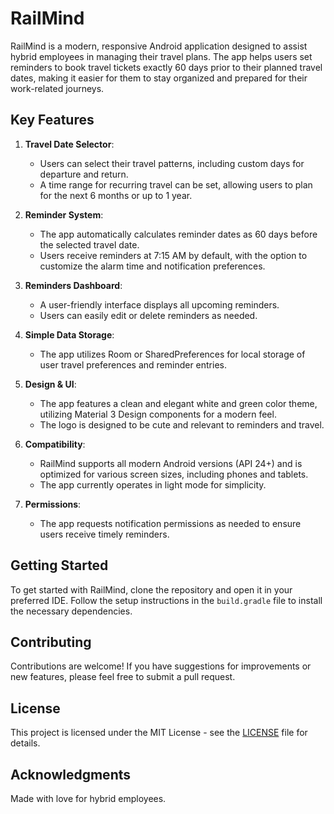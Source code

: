 # RailMind

RailMind is a modern, responsive Android application designed to assist hybrid employees in managing their travel plans. The app helps users set reminders to book travel tickets exactly 60 days prior to their planned travel dates, making it easier for them to stay organized and prepared for their work-related journeys.

## Key Features

1. **Travel Date Selector**: 
   - Users can select their travel patterns, including custom days for departure and return.
   - A time range for recurring travel can be set, allowing users to plan for the next 6 months or up to 1 year.

2. **Reminder System**: 
   - The app automatically calculates reminder dates as 60 days before the selected travel date.
   - Users receive reminders at 7:15 AM by default, with the option to customize the alarm time and notification preferences.

3. **Reminders Dashboard**: 
   - A user-friendly interface displays all upcoming reminders.
   - Users can easily edit or delete reminders as needed.

4. **Simple Data Storage**: 
   - The app utilizes Room or SharedPreferences for local storage of user travel preferences and reminder entries.

5. **Design & UI**: 
   - The app features a clean and elegant white and green color theme, utilizing Material 3 Design components for a modern feel.
   - The logo is designed to be cute and relevant to reminders and travel.

6. **Compatibility**: 
   - RailMind supports all modern Android versions (API 24+) and is optimized for various screen sizes, including phones and tablets.
   - The app currently operates in light mode for simplicity.

7. **Permissions**: 
   - The app requests notification permissions as needed to ensure users receive timely reminders.

## Getting Started

To get started with RailMind, clone the repository and open it in your preferred IDE. Follow the setup instructions in the `build.gradle` file to install the necessary dependencies.

## Contributing

Contributions are welcome! If you have suggestions for improvements or new features, please feel free to submit a pull request.

## License

This project is licensed under the MIT License - see the [LICENSE](LICENSE) file for details.

## Acknowledgments

Made with love for hybrid employees.